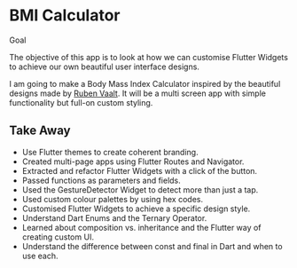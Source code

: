 
# BMI Calculator

 Goal

The objective of this app is to look at how we can customise Flutter Widgets to achieve our own beautiful user interface designs.


I am going to make a Body Mass Index Calculator inspired by the beautiful designs made by [Ruben Vaalt](https://dribbble.com/shots/4585382-Simple-BMI-Calculator). It will be a multi screen app with simple functionality but full-on custom styling.


## Take Away

- Use Flutter themes to create coherent branding.
- Created multi-page apps using Flutter Routes and Navigator.
- Extracted and refactor Flutter Widgets with a click of the button.
- Passed functions as parameters and fields.
- Used the GestureDetector Widget to detect more than just a tap.
- Used custom colour palettes by using hex codes.
- Customised Flutter Widgets to achieve a specific design style.
- Understand Dart Enums and the Ternary Operator.
- Learned about composition vs. inheritance and the Flutter way of creating custom UI.
- Understand the difference between const and final in Dart and when to use each.


